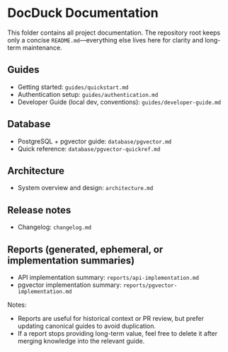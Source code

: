 # DocDuck Documentation

This folder contains all project documentation. The repository root keeps only a concise `README.md`—everything else lives here for clarity and long-term maintenance.

## Guides

- Getting started: `guides/quickstart.md`
- Authentication setup: `guides/authentication.md`
- Developer Guide (local dev, conventions): `guides/developer-guide.md`

## Database

- PostgreSQL + pgvector guide: `database/pgvector.md`
- Quick reference: `database/pgvector-quickref.md`

## Architecture

- System overview and design: `architecture.md`

## Release notes

- Changelog: `changelog.md`

## Reports (generated, ephemeral, or implementation summaries)

- API implementation summary: `reports/api-implementation.md`
- pgvector implementation summary: `reports/pgvector-implementation.md`

Notes:
- Reports are useful for historical context or PR review, but prefer updating canonical guides to avoid duplication.
- If a report stops providing long-term value, feel free to delete it after merging knowledge into the relevant guide.
